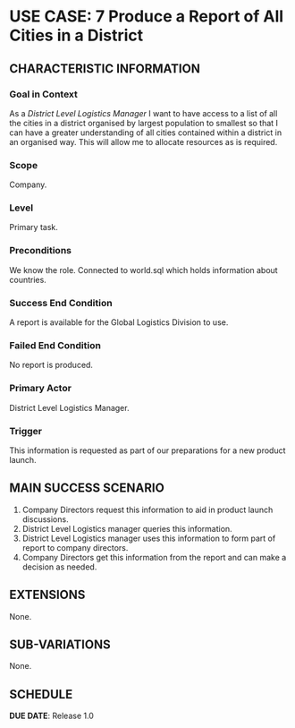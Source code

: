 # USE CASE: 7 Produce a Report of All Cities in a District

## CHARACTERISTIC INFORMATION

### Goal in Context

As a *District Level Logistics Manager* I want to have access to a list of all the cities in a district organised by largest population to smallest so that I can have a greater understanding of all cities contained within a district in an organised way. This will allow me to allocate resources as is required.

### Scope

Company.

### Level

Primary task.

### Preconditions

We know the role.  Connected to world.sql which holds information about countries.

### Success End Condition

A report is available for the Global Logistics Division to use.

### Failed End Condition

No report is produced.

### Primary Actor

District Level Logistics Manager.

### Trigger

This information is requested as part of our preparations for a new product launch.

## MAIN SUCCESS SCENARIO

1. Company Directors request this information to aid in product launch discussions.
2. District Level Logistics manager queries this information.
3. District Level Logistics manager uses this information to form part of report to company directors.
4. Company Directors get this information from the report and can make a decision as needed.

## EXTENSIONS
None.

## SUB-VARIATIONS

None.

## SCHEDULE

**DUE DATE**: Release 1.0